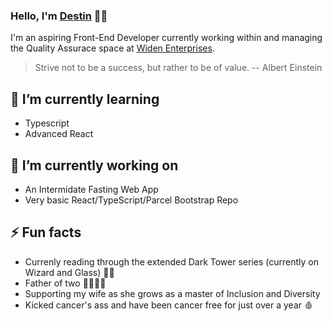 ### Hello, I'm [Destin](https://destin.io) 🧑‍💻

I'm an aspiring Front-End Developer currently working within and managing the Quality Assurace space at [Widen Enterprises](https://github.com/Widen).

> Strive not to be a success, but rather to be of value. -- Albert Einstein

## 🌱 I’m currently learning
- Typescript
- Advanced React

## 🔭 I’m currently working on
- An Intermidate Fasting Web App
- Very basic React/TypeScript/Parcel Bootstrap Repo

## ⚡️ Fun facts
- Currenly reading through the extended Dark Tower series (currently on Wizard and Glass) 🧙‍♂️
- Father of two 👨‍👩‍👦‍👦
- Supporting my wife as she grows as a master of Inclusion and Diversity
- Kicked cancer's ass and have been cancer free for just over a year 🩸

